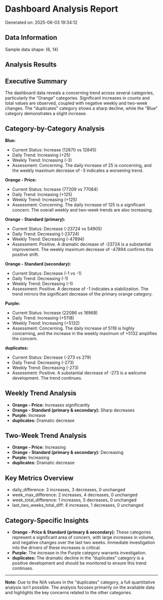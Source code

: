 # Dashboard Analysis Report
Generated on: 2025-06-03 19:34:12

## Data Information
Sample data shape: (6, 14)

## Analysis Results
## Executive Summary
The dashboard data reveals a concerning trend across several categories, particularly the “Orange” categories. Significant increases in counts and total values are observed, coupled with negative weekly and two-week changes. The "duplicates" category shows a sharp decline, while the "Blue" category demonstrates a slight increase.

## Category-by-Category Analysis
**Blue:**
  - Current Status: Increase (12870 vs 12845)
  - Daily Trend: Increasing (+25)
  - Weekly Trend: Increasing (-3)
  - Assessment: Concerning. The daily increase of 25 is concerning, and the weekly maximum decrease of -3 indicates a worsening trend.

**Orange - Price:**
  - Current Status: Increase (77209 vs 77084)
  - Daily Trend: Increasing (+125)
  - Weekly Trend: Increasing (+125)
  - Assessment: Concerning. The daily increase of 125 is a significant concern. The overall weekly and two-week trends are also increasing.

**Orange - Standard (primary):**
  - Current Status: Decrease (-23724 vs 54905)
  - Daily Trend: Decreasing (-23724)
  - Weekly Trend: Decreasing (-47894)
  - Assessment: Positive.  A dramatic decrease of -23724 is a substantial improvement. The weekly maximum decrease of -47894 confirms this positive shift.

**Orange - Standard (secondary):**
  - Current Status: Decrease (-1 vs -1)
  - Daily Trend: Decreasing (-1)
  - Weekly Trend: Decreasing (-1)
  - Assessment: Positive. A decrease of -1 indicates a stabilization. The trend mirrors the significant decrease of the primary orange category.

**Purple:**
  - Current Status: Increase (22086 vs 16968)
  - Daily Trend: Increasing (+5118)
  - Weekly Trend: Increasing (+5132)
  - Assessment: Concerning. The daily increase of 5118 is highly concerning, and the increase in the weekly maximum of +5132 amplifies the concern.

**duplicates:**
  - Current Status: Decrease (-273 vs 279)
  - Daily Trend: Decreasing (-273)
  - Weekly Trend: Decreasing (-273)
  - Assessment: Positive. A substantial decrease of -273 is a welcome development.  The trend continues.

## Weekly Trend Analysis
* **Orange - Price:** Increases significantly
* **Orange - Standard (primary & secondary):** Sharp decreases
* **Purple:** Increase
* **duplicates:**  Dramatic decrease

## Two-Week Trend Analysis
* **Orange - Price:** Increasing
* **Orange - Standard (primary & secondary):** Decreasing
* **Purple:** Increasing
* **duplicates:**  Dramatic decrease



## Key Metrics Overview
* daily_difference: 3 increases, 3 decreases, 0 unchanged
* week_max_difference: 2 increases, 4 decreases, 0 unchanged
* week_total_difference: 1 increases, 5 decreases, 0 unchanged
* last_two_weeks_total_diff: 4 increases, 1 decreases, 0 unchanged

## Category-Specific Insights
*   **Orange - Price & Standard (primary & secondary):** These categories represent a significant area of concern, with large increases in volume, and negative changes over the last two weeks. Immediate investigation into the drivers of these increases is critical.
*   **Purple:** The increase in the Purple category warrants investigation.
*   **duplicates:** The dramatic decline in the “duplicates” category is a positive development and should be monitored to ensure this trend continues.

---

**Note:**  Due to the N/A values in the "duplicates" category,  a full quantitative analysis isn’t possible.  The analysis focuses primarily on the available data and highlights the key concerns related to the other categories.